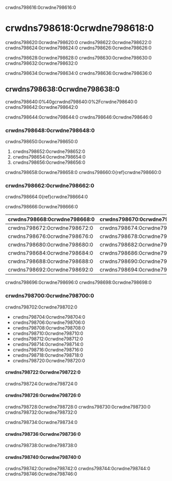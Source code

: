 crwdns798616:0crwdne798616:0
# crwdns798618:0crwdne798618:0

crwdns798620:0crwdne798620:0 crwdns798622:0crwdne798622:0 crwdns798624:0crwdne798624:0 crwdns798626:0crwdne798626:0

crwdns798628:0crwdne798628:0 crwdns798630:0crwdne798630:0 crwdns798632:0crwdne798632:0

crwdns798634:0crwdne798634:0 crwdns798636:0crwdne798636:0

## crwdns798638:0crwdne798638:0

crwdns798640:0%40gcrwdnd798640:0%2Fcrwdne798640:0 crwdns798642:0crwdne798642:0

crwdns798644:0crwdne798644:0 crwdns798646:0crwdne798646:0

### crwdns798648:0crwdne798648:0

crwdns798650:0crwdne798650:0

1. crwdns798652:0crwdne798652:0
2. crwdns798654:0crwdne798654:0
3. crwdns798656:0crwdne798656:0

crwdns798658:0crwdne798658:0 crwdns798660:0{ref}crwdne798660:0

### crwdns798662:0crwdne798662:0

crwdns798664:0{ref}crwdne798664:0

crwdns798666:0crwdne798666:0

| crwdns798668:0crwdne798668:0 | crwdns798670:0crwdne798670:0 |
| ---------------------------- | ---------------------------- |
| crwdns798672:0crwdne798672:0 | crwdns798674:0crwdne798674:0 |
| crwdns798676:0crwdne798676:0 | crwdns798678:0crwdne798678:0 |
| crwdns798680:0crwdne798680:0 | crwdns798682:0crwdne798682:0 |
| crwdns798684:0crwdne798684:0 | crwdns798686:0crwdne798686:0 |
| crwdns798688:0crwdne798688:0 | crwdns798690:0crwdne798690:0 |
| crwdns798692:0crwdne798692:0 | crwdns798694:0crwdne798694:0 |

crwdns798696:0crwdne798696:0 crwdns798698:0crwdne798698:0

### crwdns798700:0crwdne798700:0

crwdns798702:0crwdne798702:0

- crwdns798704:0crwdne798704:0
- crwdns798706:0crwdne798706:0
- crwdns798708:0crwdne798708:0
- crwdns798710:0crwdne798710:0
- crwdns798712:0crwdne798712:0
- crwdns798714:0crwdne798714:0
- crwdns798716:0crwdne798716:0
- crwdns798718:0crwdne798718:0
- crwdns798720:0crwdne798720:0

#### crwdns798722:0crwdne798722:0

crwdns798724:0crwdne798724:0

#### crwdns798726:0crwdne798726:0

crwdns798728:0crwdne798728:0 crwdns798730:0crwdne798730:0 crwdns798732:0crwdne798732:0

crwdns798734:0crwdne798734:0

#### crwdns798736:0crwdne798736:0

crwdns798738:0crwdne798738:0

#### crwdns798740:0crwdne798740:0

crwdns798742:0crwdne798742:0 crwdns798744:0crwdne798744:0 crwdns798746:0crwdne798746:0
